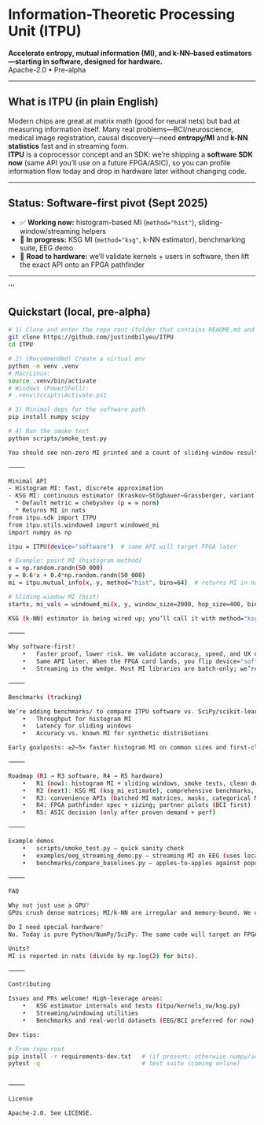 # Information-Theoretic Processing Unit (ITPU)

**Accelerate entropy, mutual information (MI), and k-NN–based estimators—starting in software, designed for hardware.**  
Apache-2.0 • Pre-alpha

---

## What is ITPU (in plain English)

Modern chips are great at matrix math (good for neural nets) but bad at measuring information itself. Many real problems—BCI/neuroscience, medical image registration, causal discovery—need **entropy/MI** and **k-NN statistics** fast and in streaming form.  
**ITPU** is a coprocessor concept and an SDK: we’re shipping a **software SDK now** (same API you’ll use on a future FPGA/ASIC), so you can profile information flow today and drop in hardware later without changing code.

---

## Status: **Software-first pivot (Sept 2025)**

- ✅ **Working now:** histogram-based MI (`method="hist"`), sliding-window/streaming helpers
- 🧪 **In progress:** KSG MI (`method="ksg"`, k-NN estimator), benchmarking suite, EEG demo
- 🧭 **Road to hardware:** we’ll validate kernels + users in software, then lift the exact API onto an FPGA pathfinder

---
'''
## Quickstart (local, pre-alpha)

```bash
# 1) Clone and enter the repo root (folder that contains README.md and the itpu/ directory)
git clone https://github.com/justindbilyeu/ITPU
cd ITPU

# 2) (Recommended) Create a virtual env
python -m venv .venv
# Mac/Linux:
source .venv/bin/activate
# Windows (PowerShell):
# .venv\Scripts\Activate.ps1

# 3) Minimal deps for the software path
pip install numpy scipy

# 4) Run the smoke test
python scripts/smoke_test.py

You should see non-zero MI printed and a count of sliding-window results.

⸻

Minimal API
- Histogram MI: fast, discrete approximation
- KSG MI: continuous estimator (Kraskov–Stögbauer–Grassberger, variant I)
  * Default metric = chebyshev (p = ∞ norm)
  * Returns MI in nats
from itpu.sdk import ITPU
from itpu.utils.windowed import windowed_mi
import numpy as np

itpu = ITPU(device="software")  # same API will target FPGA later

# Example: point MI (histogram method)
x = np.random.randn(50_000)
y = 0.6*x + 0.4*np.random.randn(50_000)
mi = itpu.mutual_info(x, y, method="hist", bins=64)  # returns MI in nats

# Sliding-window MI (hist)
starts, mi_vals = windowed_mi(x, y, window_size=2000, hop_size=400, bins=64)

KSG (k-NN) estimator is being wired up; you’ll call it with method="ksg", k=5 once merged.

⸻

Why software-first?
	•	Faster proof, lower risk. We validate accuracy, speed, and UX now.
	•	Same API later. When the FPGA card lands, you flip device="software" → device="fpga"; no code rewrite.
	•	Streaming is the wedge. Most MI libraries are batch-only; we’re prioritizing sliding windows + real-time.

⸻

Benchmarks (tracking)

We’re adding benchmarks/ to compare ITPU software vs. SciPy/scikit-learn/JIDT on identical data:
	•	Throughput for histogram MI
	•	Latency for sliding windows
	•	Accuracy vs. known MI for synthetic distributions

Early goalposts: ≥2–5× faster histogram MI on common sizes and first-class streaming others lack.

⸻

Roadmap (R1 → R3 software, R4 → R5 hardware)
	•	R1 (now): histogram MI + sliding windows, smoke tests, clean docs
	•	R2 (next): KSG MI (ksg_mi_estimate), comprehensive benchmarks, EEG streaming demo
	•	R3: convenience APIs (batched MI matrices, masks, categorical MI), optional CuPy acceleration
	•	R4: FPGA pathfinder spec + sizing; partner pilots (BCI first)
	•	R5: ASIC decision (only after proven demand + perf)

⸻

Example demos
	•	scripts/smoke_test.py – quick sanity check
	•	examples/eeg_streaming_demo.py – streaming MI on EEG (uses local CSV or synthetic fallback)
	•	benchmarks/compare_baselines.py – apples-to-apples against popular libs (coming online)

⸻

FAQ

Why not just use a GPU?
GPUs crush dense matrices; MI/k-NN are irregular and memory-bound. We optimize dataflow for histograms and neighbor counts, and offer true streaming—then port exactly that to hardware.

Do I need special hardware?
No. Today is pure Python/NumPy/SciPy. The same code will target an FPGA card later.

Units?
MI is reported in nats (divide by np.log(2) for bits).

⸻

Contributing

Issues and PRs welcome! High-leverage areas:
	•	KSG estimator internals and tests (itpu/kernels_sw/ksg.py)
	•	Streaming/windowing utilities
	•	Benchmarks and real-world datasets (EEG/BCI preferred for now)

Dev tips:

# From repo root
pip install -r requirements-dev.txt   # (if present; otherwise numpy/scipy/matplotlib)
pytest -q                             # test suite (coming online)


⸻

License

Apache-2.0. See LICENSE.
